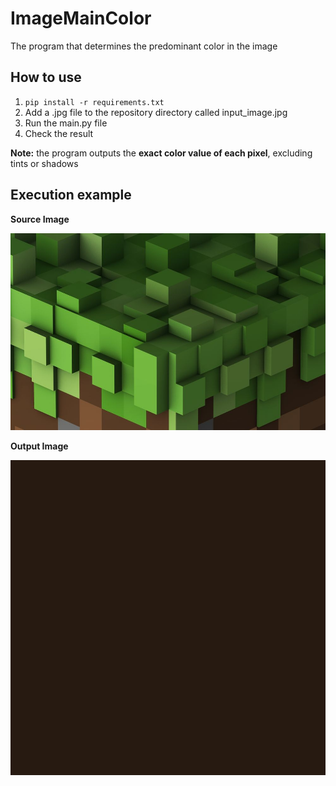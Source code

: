 # ImageMainColor
The program that determines the predominant color in the image

## How to use
1. ```pip install -r requirements.txt```
2. Add a .jpg file to the repository directory called input_image.jpg
3. Run the main.py file
4. Check the result

**Note:** the program outputs the **exact color value of each pixel**, excluding tints or shadows

## Execution example
**Source Image**

![Input image](img/input_image.jpg)

**Output Image**

![Output image](img/output_image.jpg) 
